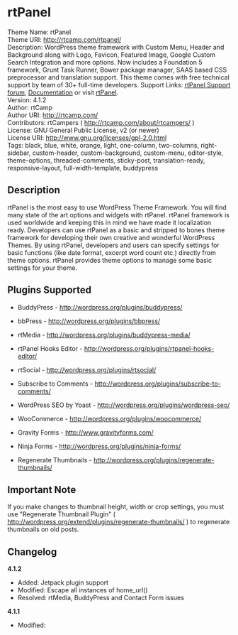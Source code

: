 rtPanel
================

Theme Name: rtPanel <br />
Theme URI: http://rtcamp.com/rtpanel/ <br />
Description: WordPress theme framework with Custom Menu, Header and Background along with Logo, Favicon, Featured Image, Google Custom Search Integration and more options. Now includes a Foundation 5 framework, Grunt Task Runner, Bower package manager, SAAS based CSS preprocessor and translation support. This theme comes with free technical support by team of 30+ full-time developers.
Support Links: <a href="http://rtcamp.com/support/forum/rtpanel/" title="rtPanel Free Support" rel="follow">rtPanel Support forum</a>, <a href="http://rtcamp.com/rtpanel/docs/" title="rtPanel Documentation" rel="follow">Documentation</a> or visit <a href="http://rtcamp.com/rtpanel/" title="rtPanel" rel="follow">rtPanel</a>. <br />
Version: 4.1.2 <br />
Author: rtCamp <br />
Author URI: http://rtcamp.com/ <br />
Contributors: rtCampers ( http://rtcamp.com/about/rtcampers/ ) <br />
License: GNU General Public License, v2 (or newer) <br />
License URI: http://www.gnu.org/licenses/gpl-2.0.html <br />
Tags: black, blue, white, orange, light, one-column, two-columns, right-sidebar, custom-header, custom-background, custom-menu, editor-style, theme-options, threaded-comments, sticky-post, translation-ready, responsive-layout, full-width-template, buddypress <br />

Description
---------------

rtPanel is the most easy to use WordPress Theme Framework. You will find many state of the art options and widgets with rtPanel.
rtPanel framework is used worldwide and keeping this in mind we have made it localization ready. Developers can use rtPanel as a basic and stripped to bones theme framework for developing their own creative and wonderful WordPress Themes.
By using rtPanel, developers and users can specify settings for basic functions (like date format, excerpt word count etc.) directly from theme options. rtPanel provides theme options to manage some basic settings for your theme. 

Plugins Supported
-------------------

* BuddyPress - http://wordpress.org/plugins/buddypress/

* bbPress - http://wordpress.org/plugins/bbpress/

* rtMedia - http://wordpress.org/plugins/buddypress-media/

* rtPanel Hooks Editor - http://wordpress.org/plugins/rtpanel-hooks-editor/

* rtSocial - http://wordpress.org/plugins/rtsocial/

* Subscribe to Comments - http://wordpress.org/plugins/subscribe-to-comments/

* WordPress SEO by Yoast - http://wordpress.org/plugins/wordpress-seo/

* WooCommerce - http://wordpress.org/plugins/woocommerce/

* Gravity Forms - http://www.gravityforms.com/

* Ninja Forms - http://wordpress.org/plugins/ninja-forms/

* Regenerate Thumbnails - http://wordpress.org/plugins/regenerate-thumbnails/

Important Note
----------------
If you make changes to thumbnail height, width or crop settings, you must use "Regenerate Thumbnail Plugin" ( http://wordpress.org/extend/plugins/regenerate-thumbnails/ ) to regenerate thumbnails on old posts.

Changelog
-----------

**4.1.2**

* Added: Jetpack plugin support
* Modified: Escape all instances of home_url()
* Resolved: rtMedia, BuddyPress and Contact Form issues

**4.1.1**

* Modified: <title> tag in header.php
* Modified: Default theme logo, used sample logo

**4.1**

* Modified: Favicon disabled by default
* Removed: Hook after wp_head() and wp_footer()

**4.0.1**

* Modified: CSS Classes
* Resolved: Minor Bugs

**4.0**

* Added: Foundation 5 Framework, Grunt Task Runner, Bower Package Manager
* Added: Support for WooCommerce,  rtMedia, BuddyPress, bbPress, Gravity Form, Ninja Form Plugins
* Modified: rtPanel theme options, UI and CSS Classes
* Resolved: Minor Bugs
* Removed: Fallback for older version of WordPress
* Removed: rtPanel default widgets

**3.2**

* Added: Sprite support through Sass/Compass
* Added: rtp_head hook
* Modified: Custom CSS hooked onto rtp_head

**3.1**

* Added: bbPress Support
* Added: BuddyPress Support

**3.0**

* Added: Sass/Compass CSS Prepocessor
* Modified: Styles and CSS Classes
* Resolved: Minor Bugs

**2.2.3**

* Added: Google Custom Search Element Version 2 Support
* Modified: Styles and Markup

**2.2.2**

* Added: Deprecated functions fallback

**2.2.1**

* Resolved: rtp_general default value issue

**2.2**

* Added: rtSocial to plugins support
* Resolved: Image Upload functionality for Logo and Favicon ( Markup Changed in WordPress 3.4 )
* Resolved: Unattached Image issue on image template
* Resolved: Empty Open Graph Description by default
* Resolved: Removed function declarations out of document.ready for re-usability
* Resolved: Protected Post functionality ( Changed in WP 3.4+ )
* Resolved: Validation of Plugins Support Section
* Resolved: next_text validation
* Resolved: Upgrade Theme Notice and Version Issues
* Modified: Logo & Favicon Upload Options
* Modified: Subscribe Widget
* Modified: Comments with Gravatar Widget
* Removed: Removed Screen Layout Option
* Removed: bbPress styles ( Default bbPress styles will be served instead )
* Removed: Editor styles ( style.css of theme will be served instead )
* Removed: Removed WP-PageNavi and BreadCrumb NavXT from plugin support list

**2.1.1**

* Resolved: Warnings after WordPress 3.4 Update

**2.1**

* Added: HTML5
* Added: CSS3
* Added: Responsive Design
* Added: bbPress Support
* Added: 960 Grid Support
* Added: Default WordPress Pagination
* Added: Option to disable comments on attachments
* Added: Attachment Image Template
* Added: Option to disable favicon
* Added: rtPanel.pot
* Added: rtp_hook_begin_body and rtp_hook_end_body hooks
* Added: rtp_hook_begin_main_wrapper and rtp_hook_end_main_wrapper hooks
* Added: Viewport Hook ( rtp_viewport )
* Added: Open Graph Meta Hooks
* Added: Sidebar Hook
* Added: Comment Hook
* Added: Post and Archive Pagination hooks.
* Added: Edit link for pages and custom posts
* Added: rtPanel Hooks Editor to Plugin Support
* Resolved: Post Meta empty div and Naming.
* Resolved: Regenerate Thumbnails Notification
* Resolved: Search layout Class Bug
* Resolved: rtPanel Subscribe Widget Subscription Handle Issue
* Resolved: Comment Count and Comment Open Issue
* Modified: rtPanel Contextual Help
* Modified: reply class to rtp-reply as it conflicts with bbPress
* Modified: Editor Stylesheet
* Removed: IE6 Support
* Removed: JS support for onfoucs onblur on text and textarea fields ( Using HTML5 placeholder instead )